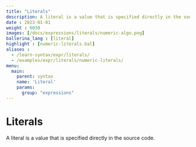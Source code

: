 ```yaml
---
title: "Literals"
description: A literal is a value that is specified directly in the source code.
date : 2023-01-01
weight : 6030
images: [/docs/expressions/literals/numeric-algo.png]
ballerina_lang : [literal]
highlight : [numeric-literals.bal]
aliases : 
  - /learn-syntax/expr/literals/
  - /examples/expr/literals/numeric-literals/
menu:
  main:
    parent: syntax
    name: 'Literal'
    params:
      group: "expressions"
---
```


# Literals

A literal is a value that is specified directly in the source code. 
